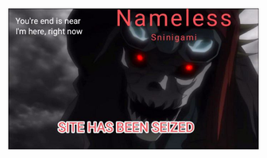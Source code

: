 ### <script>alert(Shinigami already here, get ready to death)</script>
![Image alt](https://github.com/NamelessShinigamiGreyHat/NamelessShinigamiGreyHat/raw/main/pic/main.png)
